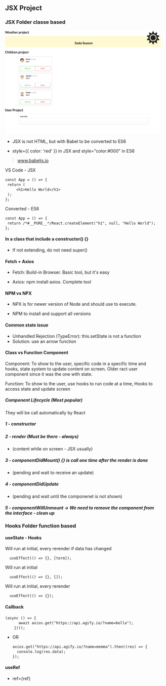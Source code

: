 ## JSX Project

### JSX Folder classe based

![preview](classes.png)

- JSX is not HTML, but with Babel to be converted to ES6

- style={{ color: 'red' }} in JSX and style="color:#000" in ES6

> www.babeljs.io

VS Code - JSX

```
const App = () => {
 return (
     <h1>Hello World</h1>
 );
};
```

Converted - ES6

```
const App = () => {
 return /*#__PURE__*/React.createElement("h1", null, "Hello World");
};
```

#### In a class that include a constructor() {}

- If not extending, do not need super()

#### Fetch + Axios

- Fetch: Build-in Browser. Basic tool, but it's easy

- Axios: npm install axios. Complete tool

#### NPM vs NPX

- NPX is for newer version of Node and should use to execute.

- NPM to install and support all versions

#### Common state issue

- Unhandled Rejection (TypeError): this.setState is not a function
- Solution: use an arrow function

#### Class vs Function Component

Component: To show to the user, specific code in a specific time and hooks, state system to update content on screen. Older ract user component since it was the one with state.

Function: To show to the user, use hooks to run code at a time, Hooks to access state and update screen

##### Component Lifecycle (Most popular)

They will be call automatically by React

##### 1 - constructor

##### 2 - render (Must be there - always)

- (content while on screen - JSX usually)

##### 3 - componentDidMount() {} is call one time after the render is done

- (pending and wait to receive an update)

##### 4 - componentDidUpdate

- (pending and wait until the componenet is not shown)

##### 5 - componentWillUnmount -> We need to remove the component from the interface - clean up

### Hooks Folder function based

#### useState - Hooks

Will run at initial, every rerender if data has changed

```
  useEffect(() => {}, [term]);
```

Will run at initial

```
  useEffect(() => {}, []);
```

Will run at initial, every rerender

```
  useEffect(() => {});
```

#### Callback

```
(async () => {
      await axios.get("https://api.agify.io/?name=bella");
    })();
```

- OR
  ```
  axios.get("https://api.agify.io/?name=memma").then((res) => {
    console.log(res.data);
  });
  ```

#### useRef

- ref={ref}
